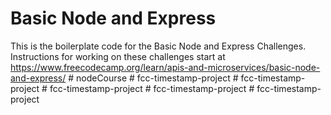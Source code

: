 # Basic Node and Express

This is the boilerplate code for the Basic Node and Express Challenges. Instructions for working on these challenges start at https://www.freecodecamp.org/learn/apis-and-microservices/basic-node-and-express/
#   n o d e C o u r s e  
 #   f c c - t i m e s t a m p - p r o j e c t  
 #   f c c - t i m e s t a m p - p r o j e c t  
 #   f c c - t i m e s t a m p - p r o j e c t  
 #   f c c - t i m e s t a m p - p r o j e c t  
 #   f c c - t i m e s t a m p - p r o j e c t  
 